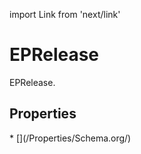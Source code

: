 import Link from 'next/link'

# EPRelease

EPRelease.

## Properties

<Grid>
* [](/Properties/Schema.org/)

</Grid>

